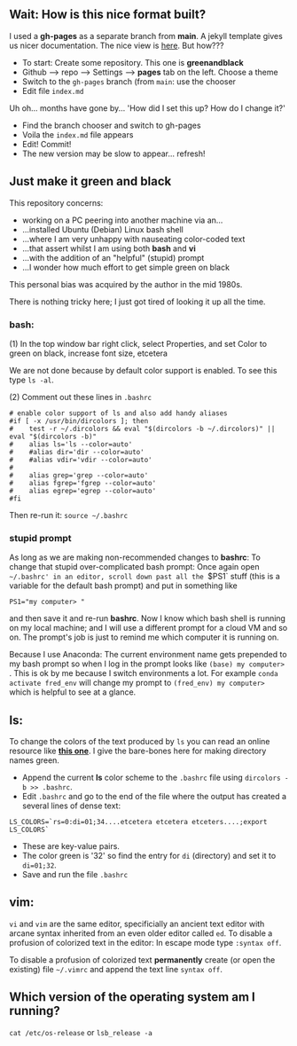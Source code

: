 ## Wait: How is this nice format built? 

I used a **gh-pages** as a separate branch from **main**. A jekyll template gives us nicer documentation.
The nice view is [here](https://robfatland.github.io/greenandblack/). But how???


- To start: Create some repository. This one is **greenandblack**
- Github --> repo --> Settings --> **pages** tab on the left. Choose a theme
- Switch to the `gh-pages` branch (from `main`: use the chooser
- Edit file `index.md`



Uh oh... months have gone by... 'How did I set this up? How do I change it?' 

- Find the branch chooser and switch to gh-pages
- Voila the `index.md` file appears 
- Edit! Commit! 
- The new version may be slow to appear... refresh!



## Just make it green and black


This repository concerns:


- working on a PC peering into another machine via an...
- ...installed Ubuntu (Debian) Linux bash shell
- ...where I am very unhappy with nauseating color-coded text 
- ...that assert whilst I am using both **bash** and **vi**
- ...with the addition of an "helpful" (stupid) prompt
- ...I wonder how much effort to get simple green on black


This personal bias was acquired by the author in the mid 1980s.


There is nothing tricky here; I just got tired of looking it up all the time.


### bash: 

(1) In the top window bar right click, select Properties, and set Color to green on black, increase font size, etcetera

We are not done because by default color support is enabled. To see this type `ls -al`.

(2) Comment out these lines in `.bashrc`

```
# enable color support of ls and also add handy aliases
#if [ -x /usr/bin/dircolors ]; then
#    test -r ~/.dircolors && eval "$(dircolors -b ~/.dircolors)" || eval "$(dircolors -b)"
#    alias ls='ls --color=auto'
#    #alias dir='dir --color=auto'
#    #alias vdir='vdir --color=auto'
#
#    alias grep='grep --color=auto'
#    alias fgrep='fgrep --color=auto'
#    alias egrep='egrep --color=auto'
#fi
```

Then re-run it: `source ~/.bashrc`


### stupid prompt


As long as we are making non-recommended changes to **bashrc**: To change that stupid 
over-complicated bash prompt:  Once again
open `~/.bashrc' in an editor, scroll down past all the `$PS1` stuff (this is a variable for the
default bash prompt) and put in something like 

```
PS1="my computer> "
```

and then save it and re-run **bashrc**. Now I know which bash shell is running on my local machine;
and I will use a different prompt for a cloud VM and so on. The prompt's job is just to remind 
me which computer it is running on. 


Because I use Anaconda: The current environment name gets prepended to my bash prompt so 
when I log in the prompt looks like `(base) my computer> `. This is ok by me because I switch
environments a lot. For example `conda activate fred_env` will change my prompt to 
`(fred_env) my computer> ` which is helpful to see at a glance. 

## ls:

To change the colors of the text produced by `ls` you can read an online resource like [**this one**](https://linuxhint.com/ls_colors_bash/).
I give the bare-bones here for making directory names green. 


* Append the current **ls** color scheme to the `.bashrc` file using `dircolors -b >> .bashrc`.
* Edit `.bashrc` and go to the end of the file where the output has created a several lines of dense text:

```
LS_COLORS=`rs=0:di=01;34....etcetera etcetera etceters....;export LS_COLORS`
```

* These are key-value pairs. 
* The color green is '32' so find the entry for `di` (directory) and set it to `di=01;32`. 
* Save and run the file `.bashrc`


## vim:

`vi` and `vim` are the same editor, specificially an ancient text editor 
with arcane syntax inherited from an even older editor called `ed`. 
To disable a profusion of colorized text in the editor: In escape mode type `:syntax off`. 


To disable a profusion of colorized text **permanently** create (or open the existing) file `~/.vimrc` and
append the text line `syntax off`.


## Which version of the operating system am I running? 

`cat /etc/os-release` or `lsb_release -a`



